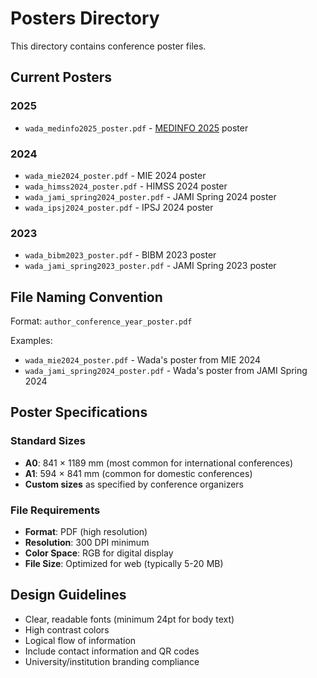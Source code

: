 # Posters Directory

This directory contains conference poster files.

## Current Posters

### 2025
- `wada_medinfo2025_poster.pdf` - [MEDINFO 2025](https://medinfo2025.org/) poster

### 2024
- `wada_mie2024_poster.pdf` - MIE 2024 poster
- `wada_himss2024_poster.pdf` - HIMSS 2024 poster
- `wada_jami_spring2024_poster.pdf` - JAMI Spring 2024 poster
- `wada_ipsj2024_poster.pdf` - IPSJ 2024 poster

### 2023
- `wada_bibm2023_poster.pdf` - BIBM 2023 poster
- `wada_jami_spring2023_poster.pdf` - JAMI Spring 2023 poster

## File Naming Convention

Format: `author_conference_year_poster.pdf`

Examples:
- `wada_mie2024_poster.pdf` - Wada's poster from MIE 2024
- `wada_jami_spring2024_poster.pdf` - Wada's poster from JAMI Spring 2024

## Poster Specifications

### Standard Sizes
- **A0**: 841 × 1189 mm (most common for international conferences)
- **A1**: 594 × 841 mm (common for domestic conferences)
- **Custom sizes** as specified by conference organizers

### File Requirements
- **Format**: PDF (high resolution)
- **Resolution**: 300 DPI minimum
- **Color Space**: RGB for digital display
- **File Size**: Optimized for web (typically 5-20 MB)

## Design Guidelines

- Clear, readable fonts (minimum 24pt for body text)
- High contrast colors
- Logical flow of information
- Include contact information and QR codes
- University/institution branding compliance
